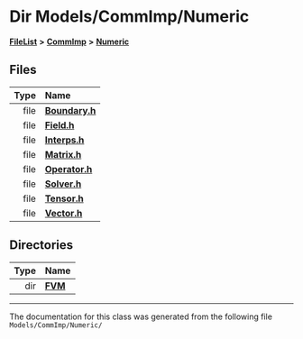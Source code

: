 

# Dir Models/CommImp/Numeric



[**FileList**](files.md) **>** [**CommImp**](dir_6202b98a8704f42b1ea358646461643f.md) **>** [**Numeric**](dir_a0ece07902893bffce0f747cc8ee06c8.md)












## Files

| Type | Name |
| ---: | :--- |
| file | [**Boundary.h**](_boundary_8h.md) <br> |
| file | [**Field.h**](_field_8h.md) <br> |
| file | [**Interps.h**](_interps_8h.md) <br> |
| file | [**Matrix.h**](_matrix_8h.md) <br> |
| file | [**Operator.h**](_operator_8h.md) <br> |
| file | [**Solver.h**](_solver_8h.md) <br> |
| file | [**Tensor.h**](_tensor_8h.md) <br> |
| file | [**Vector.h**](_vector_8h.md) <br> |


## Directories

| Type | Name |
| ---: | :--- |
| dir | [**FVM**](dir_ce9212301f8d93e5246dd812df0f37fe.md) <br> |

























































------------------------------
The documentation for this class was generated from the following file `Models/CommImp/Numeric/`

